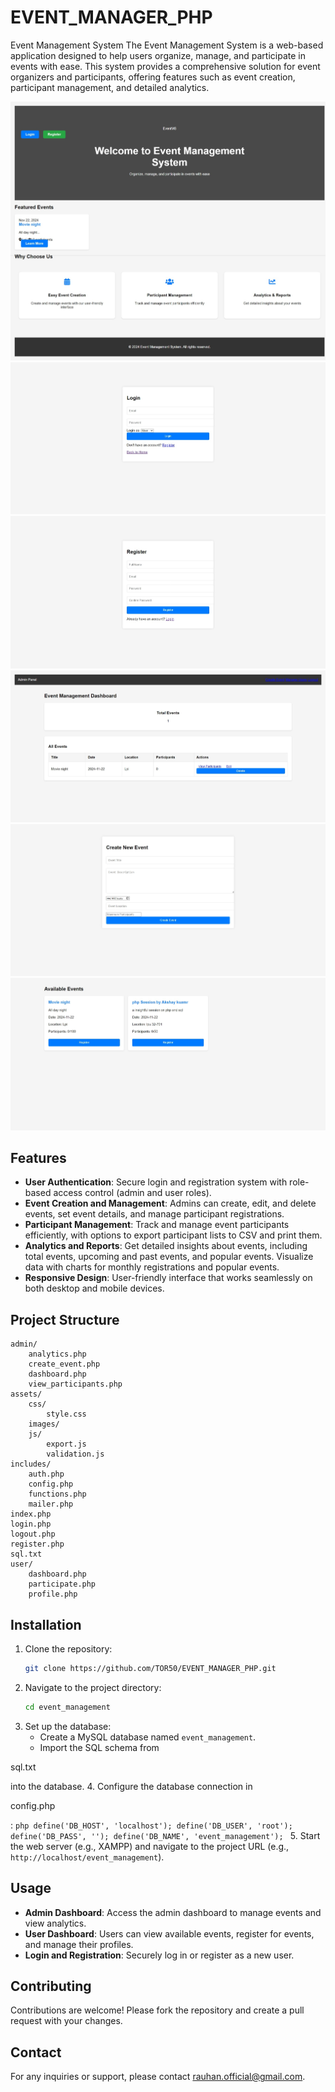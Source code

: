 # EVENT_MANAGER_PHP
Event Management System The Event Management System is a web-based application designed to help users organize, manage, and participate in events with ease. This system provides a comprehensive solution for event organizers and participants, offering features such as event creation, participant management, and detailed analytics.


![Event Management System](event_management/assets/images/01.jpeg)
![Event Management System](event_management/assets/images/02.jpeg)
![Event Management System](event_management/assets/images/03.jpeg)
![Event Management System](event_management/assets/images/04.jpeg)
![Event Management System](event_management/assets/images/05.jpeg)
![Event Management System](event_management/assets/images/06.jpeg)



## Features

- **User Authentication**: Secure login and registration system with role-based access control (admin and user roles).
- **Event Creation and Management**: Admins can create, edit, and delete events, set event details, and manage participant registrations.
- **Participant Management**: Track and manage event participants efficiently, with options to export participant lists to CSV and print them.
- **Analytics and Reports**: Get detailed insights about events, including total events, upcoming and past events, and popular events. Visualize data with charts for monthly registrations and popular events.
- **Responsive Design**: User-friendly interface that works seamlessly on both desktop and mobile devices.

## Project Structure

```
admin/
    analytics.php
    create_event.php
    dashboard.php
    view_participants.php
assets/
    css/
        style.css
    images/
    js/
        export.js
        validation.js
includes/
    auth.php
    config.php
    functions.php
    mailer.php
index.php
login.php
logout.php
register.php
sql.txt
user/
    dashboard.php
    participate.php
    profile.php
```

## Installation

1. Clone the repository:
    ```sh
    git clone https://github.com/TOR50/EVENT_MANAGER_PHP.git
    ```
2. Navigate to the project directory:
    ```sh
    cd event_management
    ```
3. Set up the database:
    - Create a MySQL database named `event_management`.
    - Import the SQL schema from 

sql.txt

 into the database.
4. Configure the database connection in 

config.php

:
    ```php
    define('DB_HOST', 'localhost');
    define('DB_USER', 'root');
    define('DB_PASS', '');
    define('DB_NAME', 'event_management');
    ```
5. Start the web server (e.g., XAMPP) and navigate to the project URL (e.g., `http://localhost/event_management`).

## Usage

- **Admin Dashboard**: Access the admin dashboard to manage events and view analytics.
- **User Dashboard**: Users can view available events, register for events, and manage their profiles.
- **Login and Registration**: Securely log in or register as a new user.

## Contributing

Contributions are welcome! Please fork the repository and create a pull request with your changes.


## Contact

For any inquiries or support, please contact [rauhan.official@gmail.com](mailto:rauhan.official@gmail.com).
